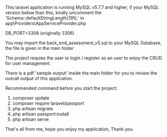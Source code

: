 This laravel application is running MySQL v5.7.7 and higher, if your MySQL version below than this, kindly uncomment the 'Schema::defaultStringLength(191);' in app\Providers\AppServiceProvider.php

DB_PORT=3308 (originally 3306)

You may import the back_end_assessment_v5.sql to your MySQL Database, the file is given in the main folder

The project requies the user to login / register as an user to enjoy the CRUD for user management. 

There is a pdf 'sample output' inside the main folder for you to review the overall output of this application. 



Recommended command before you start the project: 

1. composer update
2. composer require laravel/passport
3. php artisan migrate
4. php artisan passport:install
5. php artisan serve

That's all from me, hope you enjoy my application, Thank you. 
